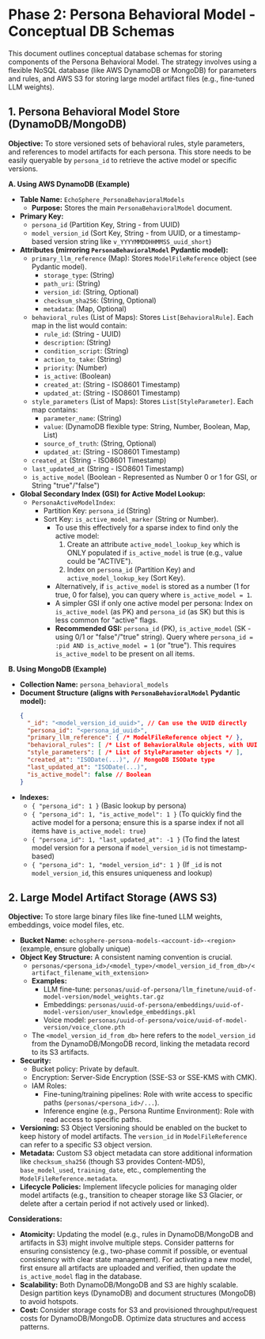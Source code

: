# Phase 2: Persona Behavioral Model - Conceptual DB Schemas

This document outlines conceptual database schemas for storing components of the Persona Behavioral Model.
The strategy involves using a flexible NoSQL database (like AWS DynamoDB or MongoDB) for parameters and rules,
and AWS S3 for storing large model artifact files (e.g., fine-tuned LLM weights).

## 1. Persona Behavioral Model Store (DynamoDB/MongoDB)

**Objective:** To store versioned sets of behavioral rules, style parameters, and references to model artifacts for each persona.
This store needs to be easily queryable by `persona_id` to retrieve the active model or specific versions.

**A. Using AWS DynamoDB (Example)**

*   **Table Name:** `EchoSphere_PersonaBehavioralModels`
    *   **Purpose:** Stores the main `PersonaBehavioralModel` document.
*   **Primary Key:**
    *   `persona_id` (Partition Key, String - from UUID)
    *   `model_version_id` (Sort Key, String - from UUID, or a timestamp-based version string like `v_YYYYMMDDHHMMSS_uuid_short`)
*   **Attributes (mirroring `PersonaBehavioralModel` Pydantic model):**
    *   `primary_llm_reference` (Map): Stores `ModelFileReference` object (see Pydantic model).
        *   `storage_type`: (String)
        *   `path_uri`: (String)
        *   `version_id`: (String, Optional)
        *   `checksum_sha256`: (String, Optional)
        *   `metadata`: (Map, Optional)
    *   `behavioral_rules` (List of Maps): Stores `List[BehavioralRule]`. Each map in the list would contain:
        *   `rule_id`: (String - UUID)
        *   `description`: (String)
        *   `condition_script`: (String)
        *   `action_to_take`: (String)
        *   `priority`: (Number)
        *   `is_active`: (Boolean)
        *   `created_at`: (String - ISO8601 Timestamp)
        *   `updated_at`: (String - ISO8601 Timestamp)
    *   `style_parameters` (List of Maps): Stores `List[StyleParameter]`. Each map contains:
        *   `parameter_name`: (String)
        *   `value`: (DynamoDB flexible type: String, Number, Boolean, Map, List)
        *   `source_of_truth`: (String, Optional)
        *   `updated_at`: (String - ISO8601 Timestamp)
    *   `created_at` (String - ISO8601 Timestamp)
    *   `last_updated_at` (String - ISO8601 Timestamp)
    *   `is_active_model` (Boolean - Represented as Number 0 or 1 for GSI, or String "true"/"false")
*   **Global Secondary Index (GSI) for Active Model Lookup:**
    *   `PersonaActiveModelIndex`:
        *   Partition Key: `persona_id` (String)
        *   Sort Key: `is_active_model_marker` (String or Number).
            *   To use this effectively for a sparse index to find only the active model:
                1.  Create an attribute `active_model_lookup_key` which is ONLY populated if `is_active_model` is true (e.g., value could be "ACTIVE").
                2.  Index on `persona_id` (Partition Key) and `active_model_lookup_key` (Sort Key).
            *   Alternatively, if `is_active_model` is stored as a number (1 for true, 0 for false), you can query where `is_active_model = 1`.
            *   A simpler GSI if only one active model per persona: Index on `is_active_model` (as PK) and `persona_id` (as SK) but this is less common for "active" flags.
            *   **Recommended GSI:** `persona_id` (PK), `is_active_model` (SK - using 0/1 or "false"/"true" string). Query where `persona_id = :pid AND is_active_model = 1` (or "true"). This requires `is_active_model` to be present on all items.

**B. Using MongoDB (Example)**

*   **Collection Name:** `persona_behavioral_models`
*   **Document Structure (aligns with `PersonaBehavioralModel` Pydantic model):**
    ```json
    {
      "_id": "<model_version_id_uuid>", // Can use the UUID directly
      "persona_id": "<persona_id_uuid>",
      "primary_llm_reference": { /* ModelFileReference object */ },
      "behavioral_rules": [ /* List of BehavioralRule objects, with UUIDs as strings */ ],
      "style_parameters": [ /* List of StyleParameter objects */ ],
      "created_at": "ISODate(...)", // MongoDB ISODate type
      "last_updated_at": "ISODate(...)",
      "is_active_model": false // Boolean
    }
    ```
*   **Indexes:**
    *   `{ "persona_id": 1 }` (Basic lookup by persona)
    *   `{ "persona_id": 1, "is_active_model": 1 }` (To quickly find the active model for a persona; ensure this is a sparse index if not all items have `is_active_model: true`)
    *   `{ "persona_id": 1, "last_updated_at": -1 }` (To find the latest model version for a persona if `model_version_id` is not timestamp-based)
    *   `{ "persona_id": 1, "model_version_id": 1 }` (If `_id` is not `model_version_id`, this ensures uniqueness and lookup)

## 2. Large Model Artifact Storage (AWS S3)

**Objective:** To store large binary files like fine-tuned LLM weights, embeddings, voice model files, etc.

*   **Bucket Name:** `echosphere-persona-models-<account-id>-<region>` (example, ensure globally unique)
*   **Object Key Structure:** A consistent naming convention is crucial.
    *   `personas/<persona_id>/<model_type>/<model_version_id_from_db>/<artifact_filename_with_extension>`
    *   **Examples:**
        *   LLM fine-tune: `personas/uuid-of-persona/llm_finetune/uuid-of-model-version/model_weights.tar.gz`
        *   Embeddings: `personas/uuid-of-persona/embeddings/uuid-of-model-version/user_knowledge_embeddings.pkl`
        *   Voice model: `personas/uuid-of-persona/voice/uuid-of-model-version/voice_clone.pth`
    *   The `<model_version_id_from_db>` here refers to the `model_version_id` from the DynamoDB/MongoDB record, linking the metadata record to its S3 artifacts.
*   **Security:**
    *   Bucket policy: Private by default.
    *   Encryption: Server-Side Encryption (SSE-S3 or SSE-KMS with CMK).
    *   IAM Roles:
        *   Fine-tuning/training pipelines: Role with write access to specific paths (`personas/<persona_id>/...`).
        *   Inference engine (e.g., Persona Runtime Environment): Role with read access to specific paths.
*   **Versioning:** S3 Object Versioning should be enabled on the bucket to keep history of model artifacts. The `version_id` in `ModelFileReference` can refer to a specific S3 object version.
*   **Metadata:** Custom S3 object metadata can store additional information like `checksum_sha256` (though S3 provides Content-MD5), `base_model_used`, `training_date`, etc., complementing the `ModelFileReference.metadata`.
*   **Lifecycle Policies:** Implement lifecycle policies for managing older model artifacts (e.g., transition to cheaper storage like S3 Glacier, or delete after a certain period if not actively used or linked).

**Considerations:**

*   **Atomicity:** Updating the model (e.g., rules in DynamoDB/MongoDB and artifacts in S3) might involve multiple steps. Consider patterns for ensuring consistency (e.g., two-phase commit if possible, or eventual consistency with clear state management). For activating a new model, first ensure all artifacts are uploaded and verified, then update the `is_active_model` flag in the database.
*   **Scalability:** Both DynamoDB/MongoDB and S3 are highly scalable. Design partition keys (DynamoDB) and document structures (MongoDB) to avoid hotspots.
*   **Cost:** Consider storage costs for S3 and provisioned throughput/request costs for DynamoDB/MongoDB. Optimize data structures and access patterns.
```
